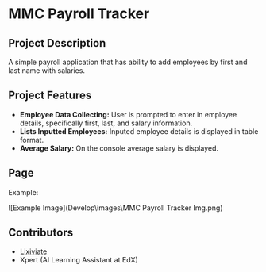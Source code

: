 # MMC Payroll Tracker

## Project Description

A simple payroll application that has ability to add employees by first and last name with salaries.

## Project Features

- **Employee Data Collecting:** User is prompted to enter in employee details, specifically first, last, and salary information.
- **Lists Inputted Employees:** Inputed employee details is displayed in table format.
- **Average Salary:** On the console average salary is displayed.

## Page

Example:

![Example Image](Develop\images\MMC Payroll Tracker Img.png)

## Contributors

- [Lixiviate](https://github.com/Lixiviate)
- Xpert (AI Learning Assistant at EdX)
